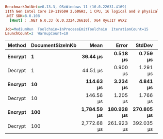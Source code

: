 ``` ini

BenchmarkDotNet=v0.13.3, OS=Windows 11 (10.0.22631.4169)
11th Gen Intel Core i9-11950H 2.60GHz, 1 CPU, 16 logical and 8 physical cores
.NET SDK=8.0.108
  [Host] : .NET 6.0.33 (6.0.3324.36610), X64 RyuJIT AVX2

Job=MediumRun  Toolchain=InProcessEmitToolchain  IterationCount=15  
LaunchCount=2  WarmupCount=10  

```
|  Method | DocumentSizeInKb |        Mean |      Error |     StdDev |      Median |     Gen0 |     Gen1 |     Gen2 |  Allocated |
|-------- |----------------- |------------:|-----------:|-----------:|------------:|---------:|---------:|---------:|-----------:|
| **Encrypt** |                **1** |    **36.44 μs** |   **0.518 μs** |   **0.759 μs** |    **36.40 μs** |   **4.0894** |   **1.0376** |        **-** |   **50.81 KB** |
| Decrypt |                1 |    44.51 μs |   0.900 μs |   1.291 μs |    43.83 μs |   4.8828 |   1.2207 |        - |    60.1 KB |
| **Encrypt** |               **10** |   **114.63 μs** |   **3.234 μs** |   **4.841 μs** |   **113.80 μs** |  **16.2354** |   **3.2959** |        **-** |  **199.75 KB** |
| Decrypt |               10 |   146.56 μs |   1.205 μs |   1.766 μs |   146.08 μs |  24.4141 |   4.6387 |        - |  301.94 KB |
| **Encrypt** |              **100** | **1,784.59 μs** | **180.928 μs** | **270.805 μs** | **1,743.86 μs** | **158.2031** |  **95.7031** |  **82.0313** | **1890.27 KB** |
| Decrypt |              100 | 2,772.68 μs | 261.923 μs | 392.035 μs | 2,648.81 μs | 236.3281 | 158.2031 | 142.5781 | 3064.91 KB |
